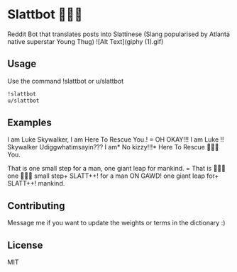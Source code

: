 # Slattbot 🐍🐍🐍

Reddit Bot that translates posts into Slattinese (Slang popularised by Atlanta native superstar Young Thug)
![Alt Text](giphy (1).gif)

## Usage

Use the command !slattbot or u/slattbot

```bash
!slattbot 
u/slattbot
```

## Examples

I am Luke Skywalker, I am Here To Rescue You.! =
OH OKAY!!! I am Luke !! Skywalker Udiggwhatimsayin??? I am* No kizzy!!!* Here To Rescue 🐍🐍🐍 You. 

That is one small step for a man, one giant leap for mankind. =
That is 🐍🐍🐍 one 🐍🐍🐍 small step+ SLATT++! for a man ON GAWD!  one giant leap for+ SLATT++! mankind.

## Contributing

Message me if you want to update the weights or terms in the dictionary :)

## License

MIT
